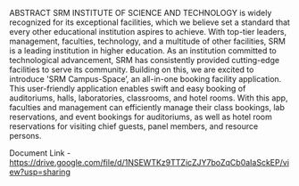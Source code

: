 ABSTRACT
SRM INSTITUTE OF SCIENCE AND TECHNOLOGY is widely recognized for its exceptional facilities, which we believe set a standard that every other educational institution aspires to achieve. With top-tier leaders, management, faculties, technology, and a multitude of other facilities, SRM is a leading institution in higher education.
As an institution committed to technological advancement, SRM has consistently provided cutting-edge facilities to serve its community. Building on this, we are excited to introduce 'SRM Campus-Space’, an all-in-one booking facility application. This user-friendly application enables swift and easy booking of auditoriums, halls, 
laboratories, classrooms, and hotel rooms. With this app, faculties and management can efficiently manage their class bookings, lab reservations, and event bookings for auditoriums, as well as hotel room reservations for visiting chief guests, panel members, and resource persons.

Document Link - https://drive.google.com/file/d/1NSEWTKz9TTZicZJY7boZqCb0aIaSckEP/view?usp=sharing
